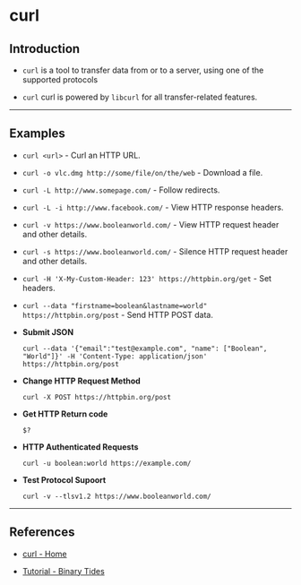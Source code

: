 # curl

## Introduction

* `curl` is  a  tool  to transfer data from or to a server, using one of the supported protocols

* `curl` curl is powered by `libcurl` for all transfer-related features.

---

## Examples

* `curl <url>` - Curl an HTTP URL.

* `curl -o vlc.dmg http://some/file/on/the/web` - Download a file.

* `curl -L http://www.somepage.com/` - Follow redirects.

* `curl -L -i http://www.facebook.com/` - View HTTP response headers.

* `curl -v https://www.booleanworld.com/` - View HTTP request header and other details.

* `curl -s https://www.booleanworld.com/` - Silence HTTP request header and other details.

* `curl -H 'X-My-Custom-Header: 123' https://httpbin.org/get` - Set headers.

* `curl --data "firstname=boolean&lastname=world" https://httpbin.org/post` - Send HTTP POST data.

* __Submit JSON__

    ```
    curl --data '{"email":"test@example.com", "name": ["Boolean", "World"]}' -H 'Content-Type: application/json' https://httpbin.org/post
    ```

* __Change HTTP Request Method__

    ```
    curl -X POST https://httpbin.org/post
    ```

* __Get HTTP Return code__

    ```
    $?
    ```

* __HTTP Authenticated Requests__

    ```
    curl -u boolean:world https://example.com/
    ```
* __Test Protocol Supoort__

    ```
    curl -v --tlsv1.2 https://www.booleanworld.com/
    ```



---

## References

* [curl - Home](https://curl.haxx.se/)

* [Tutorial - Binary Tides](https://www.booleanworld.com/curl-command-tutorial-examples)